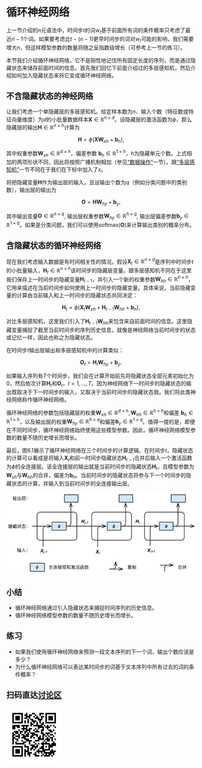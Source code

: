 # 循环神经网络

上一节介绍的$n$元语法中，时间步$t$的词$w_t$基于前面所有词的条件概率只考虑了最近$n-1$个词。如果要考虑比$t-(n-1)$更早时间步的词对$w_t$可能的影响，我们需要增大$n$，但这样模型参数的数量将随之呈指数级增长（可参考上一节的练习）。

本节我们介绍循环神经网络，它不是刚性地记住所有固定长度的序列，而是通过隐藏状态来储存前面时间的信息。首先我们回忆下前面介绍过的多层感知机，然后介绍如何加入隐藏状态来将它变成循环神经网络。

## 不含隐藏状态的神经网络

让我们考虑一个单隐藏层的多层感知机。给定样本数为$n$、输入个数（特征数或特征向量维度）为$d$的小批量数据样本$\boldsymbol{X} \in \mathbb{R}^{n \times d}$。设隐藏层的激活函数为$\phi$，那么隐藏层的输出$\boldsymbol{H} \in \mathbb{R}^{n \times h}$计算为

$$\boldsymbol{H} = \phi(\boldsymbol{X} \boldsymbol{W}_{xh} + \boldsymbol{b}_h),$$

其中权重参数$\boldsymbol{W}_{xh} \in \mathbb{R}^{d \times h}$，偏差参数 $\boldsymbol{b}_h \in \mathbb{R}^{1 \times h}$，$h$为隐藏单元个数。上式相加的两项形状不同，因此将按照广播机制相加（参见[“数据操作”](../chapter_prerequisite/ndarray.md)一节）。跟[“多层感知机”](../chapter_deep-learning-basics/mlp.md)一节不同在于我们在下标中加入了$x$。

将把隐藏变量$\boldsymbol{H}$作为输出层的输入，且设输出个数为$q$（例如分类问题中的类别数），输出层的输出为

$$\boldsymbol{O} = \boldsymbol{H} \boldsymbol{W}_{hy} + \boldsymbol{b}_y,$$

其中输出变量$\boldsymbol{O} \in \mathbb{R}^{n \times q}$, 输出层权重参数$\boldsymbol{W}_{hy} \in \mathbb{R}^{h \times q}$, 输出层偏差参数$\boldsymbol{b}_y \in \mathbb{R}^{1 \times q}$。如果是分类问题，我们可以使用$\text{softmax}(\boldsymbol{O})$来计算输出类别的概率分布。


## 含隐藏状态的循环神经网络

现在我们考虑输入数据是有时间相关性的情况。假设$\boldsymbol{X}_t \in \mathbb{R}^{n \times d}$是序列中时间步$t$的小批量输入，$\boldsymbol{H}_t  \in \mathbb{R}^{n \times h}$该时间步的隐藏层变量。跟多层感知机不同在于这里我们保存上一时间步的隐藏变量$\boldsymbol{H}_{t-1}$，并引入一个新的权重参数$\boldsymbol{W}_{hh} \in \mathbb{R}^{h \times h}$，它用来描述在当前时间步如何使用上一时间步的隐藏变量。具体来说，当前隐藏变量的计算由当前输入和上一时间步的隐藏状态共同决定：

$$\boldsymbol{H}_t = \phi(\boldsymbol{X}_t \boldsymbol{W}_{xh} + \boldsymbol{H}_{t-1} \boldsymbol{W}_{hh}  + \boldsymbol{b}_h),$$

对比多层感知机，这里我们引入了$\boldsymbol{H}_{t-1} \boldsymbol{W}_{hh}$来包含来自前面时间的信息。这里隐藏变量捕捉了截至当前时间步的序列历史信息，就像是神经网络当前时间步的状态或记忆一样，因此也称之为隐藏状态。

在时间步$t$输出层输出和多层感知机中的计算类似：

$$\boldsymbol{O}_t = \boldsymbol{H}_t \boldsymbol{W}_{hy} + \boldsymbol{b}_y.$$

如果输入序列有$T$个时间步，我们会在计算开始前先将隐藏状态全部元素初始化为0，然后依次计算$\boldsymbol{H}_t$和$\boldsymbol{O}_t$，$t=1,\ldots,T$。因为神经网络下一时间步的隐藏状态的输出既取决于下一时间步的输入，又取决于当前时间步的隐藏状态我。我们将此类神经网络称作循环神经网络。

循环神经网络的参数包括隐藏层的权重$\boldsymbol{W}_{xh} \in \mathbb{R}^{d \times h}, \boldsymbol{W}_{hh} \in \mathbb{R}^{h \times h}$和偏差 $\boldsymbol{b}_h \in \mathbb{R}^{1 \times h}$，以及输出层的权重$\boldsymbol{W}_{hy} \in \mathbb{R}^{h \times q}$和偏差$\boldsymbol{b}_y \in \mathbb{R}^{1 \times q}$。值得一提的是，即便在不同时间步，循环神经网络始终使用这些模型参数。因此，循环神经网络模型参数的数量不随历史增长而增长。

最后，图6.1展示了循环神经网络在三个时间步的计算逻辑。在时间步$t$，隐藏状态的计算可以看成是将输入$\boldsymbol{X}_t$和前一时间步隐藏状态$\boldsymbol{H}_{t-1}$合并后输入一个激活函数为$\phi$的全连接层。该全连接层的输出就是当前时间步的隐藏状态$\boldsymbol{H}_t$，且模型参数为$\boldsymbol{W}_{xh}$与$\boldsymbol{W}_{hh}$的合并，偏差为$\boldsymbol{b}_h$。当前时间步的隐藏状态将参与下一个时间步的隐藏状态的计算，并输入到当前时间步的全连接输出层。

![含隐藏状态的循环神经网络。](../img/rnn.svg)




## 小结

* 循环神经网络通过引入隐藏状态来捕捉时间序列的历史信息。
* 循环神经网络模型参数的数量不随历史增长而增长。


## 练习

* 如果我们使用循环神经网络来预测一段文本序列的下一个词，输出个数应该是多少？
* 为什么循环神经网络可以表达某时间步的词基于文本序列中所有过去的词的条件概率？


## 扫码直达[讨论区](https://discuss.gluon.ai/t/topic/6669)

![](../img/qr_hidden-state.svg)
